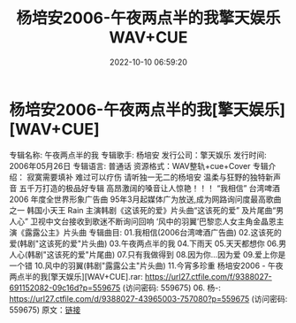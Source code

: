 ﻿---
title: 杨培安2006-午夜两点半的我擎天娱乐WAV+CUE
date: 2022-10-10 06:59:20
categories: WAV车载音乐、镜像
tags: 华语中文
---
# 杨培安2006-午夜两点半的我[擎天娱乐][WAV+CUE]

专辑名称: 午夜两点半的我
专辑歌手: 杨培安
发行公司：擎天娱乐
发行时间: 2006年05月26日
专辑语言: 普通话
资源格式：WAV整轨+cue+Cover
专辑介绍：
寂寞需要填补 难过可以疗伤 请听独一无二的杨培安
温柔与狂野的独特新声音
五千万打造的极品好专辑
高昂激阔的嗓音让人惊艳！！！
“我相信” 台湾啤酒 2006 年度全世界形象广告曲
95年3月起媒体广为放送,成为网路询问度最高歌曲之一
韩国小天王 Rain 主演韩剧《这该死的爱》片头曲“这该死的爱”
及片尾曲“男人心” 卫视中文台接收到歌迷不断询问回响
‘风中的羽翼’巴黎恋人女主角金晶恩主演《露露公主》片头曲
专辑曲目:
01.我相信(2006台湾啤酒广告曲)
02.这该死的爱(韩剧"这该死的爱"片头曲)
03.午夜两点半的我
04.下雨天
05.天天都想你
06.男人心(韩剧"这该死的爱"片尾曲)
07.只有我做得到
08.因为你…因为爱
09.爱上你是一个错
10.风中的羽翼(韩剧"露露公主"片头曲)
11.今宵多珍重
杨培安2006 - 午夜两点半的我[擎天娱乐][WAV+CUE].rar: https://url27.ctfile.com/f/9388027-691152082-09c16d?p=559675
(访问密码: 559675)
06. 杨-: https://url27.ctfile.com/d/9388027-43965003-757080?p=559675
(访问密码: 559675)
原文：[链接](https://blog.sina.com.cn/s/blog_1647c7e7601030zuc.html)